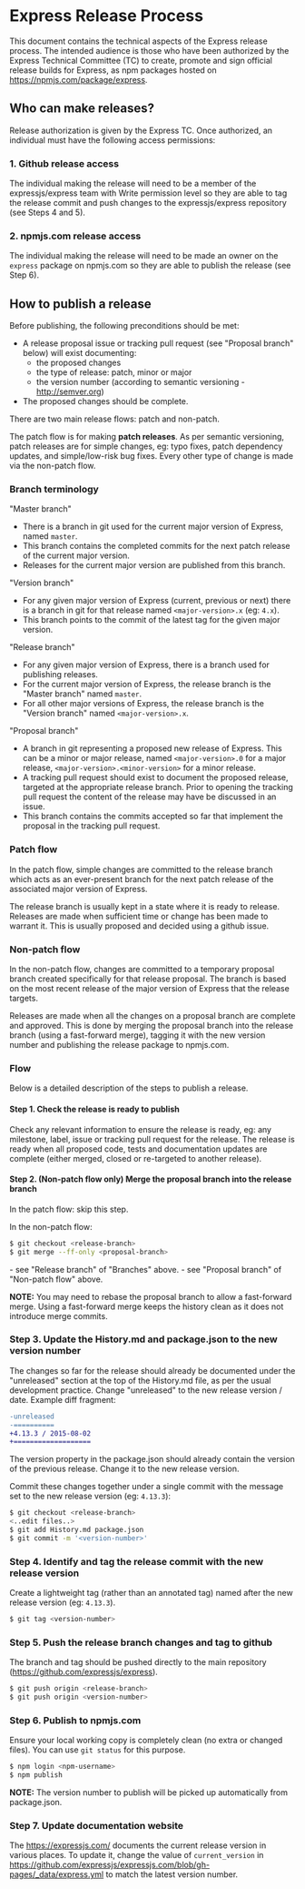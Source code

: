 # Express Release Process

This document contains the technical aspects of the Express release process. The
intended audience is those who have been authorized by the Express Technical
Committee (TC) to create, promote and sign official release builds for Express,
as npm packages hosted on https://npmjs.com/package/express.

## Who can make releases?

Release authorization is given by the Express TC. Once authorized, an individual
must have the following access permissions:

### 1. Github release access

The individual making the release will need to be a member of the
expressjs/express team with Write permission level so they are able to tag the
release commit and push changes to the expressjs/express repository
(see Steps 4 and 5).

### 2. npmjs.com release access

The individual making the release will need to be made an owner on the
`express` package on npmjs.com so they are able to publish the release
(see Step 6).

## How to publish a release

Before publishing, the following preconditions should be met:

- A release proposal issue or tracking pull request (see "Proposal branch"
  below) will exist documenting:
  - the proposed changes
  - the type of release: patch, minor or major
  - the version number (according to semantic versioning - http://semver.org)
- The proposed changes should be complete.

There are two main release flows: patch and non-patch.

The patch flow is for making **patch releases**. As per semantic versioning,
patch releases are for simple changes, eg: typo fixes, patch dependency updates,
and simple/low-risk bug fixes. Every other type of change is made via the
non-patch flow.

### Branch terminology

"Master branch"

- There is a branch in git used for the current major version of Express, named
  `master`.
- This branch contains the completed commits for the next patch release of the
  current major version.
- Releases for the current major version are published from this branch.

"Version branch"

- For any given major version of Express (current, previous or next) there is
  a branch in git for that release named `<major-version>.x` (eg: `4.x`).
- This branch points to the commit of the latest tag for the given major version.

"Release branch"

- For any given major version of Express, there is a branch used for publishing
  releases.
- For the current major version of Express, the release branch is the
  "Master branch" named `master`.
- For all other major versions of Express, the release branch is the
  "Version branch" named `<major-version>.x`.

"Proposal branch"

- A branch in git representing a proposed new release of Express. This can be a
  minor or major release, named `<major-version>.0` for a major release,
  `<major-version>.<minor-version>` for a minor release.
- A tracking pull request should exist to document the proposed release,
  targeted at the appropriate release branch. Prior to opening the tracking
  pull request the content of the release may have be discussed in an issue.
- This branch contains the commits accepted so far that implement the proposal
  in the tracking pull request.

### Patch flow

In the patch flow, simple changes are committed to the release branch which
acts as an ever-present branch for the next patch release of the associated
major version of Express.

The release branch is usually kept in a state where it is ready to release.
Releases are made when sufficient time or change has been made to warrant it.
This is usually proposed and decided using a github issue.

### Non-patch flow

In the non-patch flow, changes are committed to a temporary proposal branch
created specifically for that release proposal. The branch is based on the
most recent release of the major version of Express that the release targets.

Releases are made when all the changes on a proposal branch are complete and
approved. This is done by merging the proposal branch into the release branch
(using a fast-forward merge), tagging it with the new version number and
publishing the release package to npmjs.com.

### Flow

Below is a detailed description of the steps to publish a release.

#### Step 1. Check the release is ready to publish

Check any relevant information to ensure the release is ready, eg: any
milestone, label, issue or tracking pull request for the release. The release
is ready when all proposed code, tests and documentation updates are complete
(either merged, closed or re-targeted to another release).

#### Step 2. (Non-patch flow only) Merge the proposal branch into the release branch

In the patch flow: skip this step.

In the non-patch flow:
```sh
$ git checkout <release-branch>
$ git merge --ff-only <proposal-branch>
```

<release-branch> - see "Release branch" of "Branches" above.
<proposal-branch> - see "Proposal branch" of "Non-patch flow" above.

**NOTE:** You may need to rebase the proposal branch to allow a fast-forward
          merge. Using a fast-forward merge keeps the history clean as it does
          not introduce merge commits.

### Step 3. Update the History.md and package.json to the new version number

The changes so far for the release should already be documented under the
"unreleased" section at the top of the History.md file, as per the usual
development practice. Change "unreleased" to the new release version / date.
Example diff fragment:

```diff
-unreleased
-==========
+4.13.3 / 2015-08-02
+===================
```

The version property in the package.json should already contain the version of
the previous release. Change it to the new release version.

Commit these changes together under a single commit with the message set to
the new release version (eg: `4.13.3`):

```sh
$ git checkout <release-branch>
<..edit files..>
$ git add History.md package.json
$ git commit -m '<version-number>'
```

### Step 4. Identify and tag the release commit with the new release version

Create a lightweight tag (rather than an annotated tag) named after the new
release version (eg: `4.13.3`).

```sh
$ git tag <version-number>
```

### Step 5. Push the release branch changes and tag to github

The branch and tag should be pushed directly to the main repository
(https://github.com/expressjs/express).

```sh
$ git push origin <release-branch>
$ git push origin <version-number>
```

### Step 6. Publish to npmjs.com

Ensure your local working copy is completely clean (no extra or changed files).
You can use `git status` for this purpose.

```sh
$ npm login <npm-username>
$ npm publish
```

**NOTE:** The version number to publish will be picked up automatically from
          package.json.
          
### Step 7. Update documentation website

The https://expressjs.com/ documents the current release version in various places.  To update it, change the
value of `current_version` in https://github.com/expressjs/expressjs.com/blob/gh-pages/_data/express.yml to match the latest version number.
